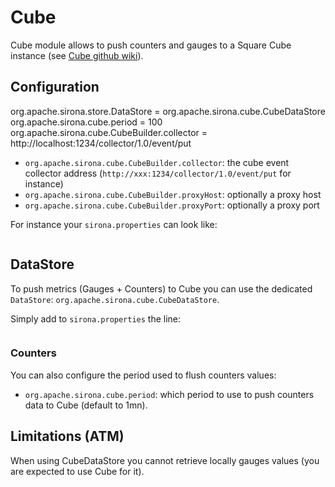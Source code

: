 <!---
Licensed to the Apache Software Foundation (ASF) under one
or more contributor license agreements.  See the NOTICE file
distributed with this work for additional information
regarding copyright ownership.  The ASF licenses this file
to you under the Apache License, Version 2.0 (the
"License"); you may not use this file except in compliance
with the License.  You may obtain a copy of the License at

  http://www.apache.org/licenses/LICENSE-2.0

Unless required by applicable law or agreed to in writing,
software distributed under the License is distributed on an
"AS IS" BASIS, WITHOUT WARRANTIES OR CONDITIONS OF ANY
KIND, either express or implied.  See the License for the
specific language governing permissions and limitations
under the License.
-->
# Cube

Cube module allows to push counters and gauges to a Square Cube instance (see [Cube github wiki](https://github.com/square/cube/wiki)).

## Configuration

org.apache.sirona.store.DataStore = org.apache.sirona.cube.CubeDataStore
org.apache.sirona.cube.period = 100
org.apache.sirona.cube.CubeBuilder.collector = http://localhost:1234/collector/1.0/event/put
* `org.apache.sirona.cube.CubeBuilder.collector`: the cube event collector address (`http://xxx:1234/collector/1.0/event/put` for instance)
* `org.apache.sirona.cube.CubeBuilder.proxyHost`: optionally a proxy host
* `org.apache.sirona.cube.CubeBuilder.proxyPort`: optionally a proxy port

For instance your `sirona.properties` can look like:

<pre class="prettyprint linenums"><![CDATA[
org.apache.sirona.cube.CubeBuilder.collector = http://localhost:1234/collector/1.0/event/put
]]></pre>

## DataStore

To push metrics (Gauges + Counters) to Cube you can use the dedicated `DataStore`: `org.apache.sirona.cube.CubeDataStore`.

Simply add to `sirona.properties` the line:

<pre class="prettyprint linenums"><![CDATA[
org.apache.sirona.store.DataStore = org.apache.sirona.cube.CubeDataStore
]]></pre>

### Counters

You can also configure the period used to flush counters values:

* `org.apache.sirona.cube.period`: which period to use to push counters data to Cube (default to 1mn).

## Limitations (ATM)

When using CubeDataStore you cannot retrieve locally gauges values (you are expected to use Cube for it).

